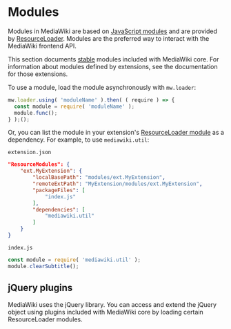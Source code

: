# Modules

Modules in MediaWiki are based on [JavaScript modules](https://developer.mozilla.org/docs/Web/JavaScript/Guide/Modules) and are provided by
[ResourceLoader](https://www.mediawiki.org/wiki/Special:MyLanguage/ResourceLoader/Developing_with_ResourceLoader).
Modules are the preferred way to interact with the MediaWiki frontend API.

This section documents [stable](https://www.mediawiki.org/wiki/Special:MyLanguage/Stable_interface_policy/Frontend) modules included with MediaWiki core.
For information about modules defined by extensions, see the documentation for those extensions.

To use a module, load the module asynchronously with `mw.loader`:

```js
mw.loader.using( 'moduleName' ).then( ( require ) => {
  const module = require( 'moduleName' );
  module.func();
} );();
```

Or, you can list the module in your extension's [ResourceLoader module](https://www.mediawiki.org/wiki/Special:MyLanguage/ResourceLoader/Developing_with_ResourceLoader#Registering) as a dependency. For example, to use `mediawiki.util`:

`extension.json`
```json
"ResourceModules": {
    "ext.MyExtension": {
        "localBasePath": "modules/ext.MyExtension",
        "remoteExtPath": "MyExtension/modules/ext.MyExtension",
        "packageFiles": [
            "index.js"
        ],
        "dependencies": [
            "mediawiki.util"
        ]
    }
}
```

`index.js`
```js
const module = require( 'mediawiki.util' );
module.clearSubtitle();
```

## jQuery plugins

MediaWiki uses the jQuery library. You can access and extend the jQuery object using plugins
included with MediaWiki core by loading certain ResourceLoader modules.
